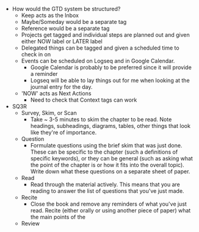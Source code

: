 - How would the GTD system be structured?
	- Keep acts as the Inbox
	- Maybe/Someday would be a separate tag
	- Reference would be a separate tag
	- Projects get tagged and individual steps are planned out and given either NOW label or LATER label
	- Delegated things can be tagged and given a scheduled time to check in on
	- Events can be scheduled on Logseq and in Google Calendar.
		- Google Calendar is probably to be preferred since it will provide a reminder
		- Logseq will be able to lay things out for me when looking at the journal entry for the day.
	- 'NOW' acts as Next Actions
		- Need to check that Context tags can work
- SQ3R
	- Survey, Skim, or Scan
		- Take ~ 3-5 minutes to skim the chapter to be read. Note headings, subheadings, diagrams, tables, other things that look like they're of importance.
	- Question
		- Formulate questions using the brief skim that was just done. These can be specific to the chapter (such a definitions of specific keywords), or they can be general (such as asking what the point of the chapter is or how it fits into the overall topic). Write down what these questions on a separate sheet of paper.
	- Read
		- Read through the material actively. This means that you are reading to answer the list of questions that you've just made.
	- Recite
		- Close the book and remove any reminders of what you've just read. Recite (either orally or using another piece of paper) what the main points of the
	- Review